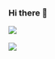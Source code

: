 ### Hi there 👋

<img src="https://github-readme-stats-sigma-five.vercel.app/api/top-langs/?username=hfjxjjd123&layout=compact"><br><br>
<img src="https://github-readme-stats-sigma-five.vercel.app/api?username=hfjxjjd123&show_icons=true">
